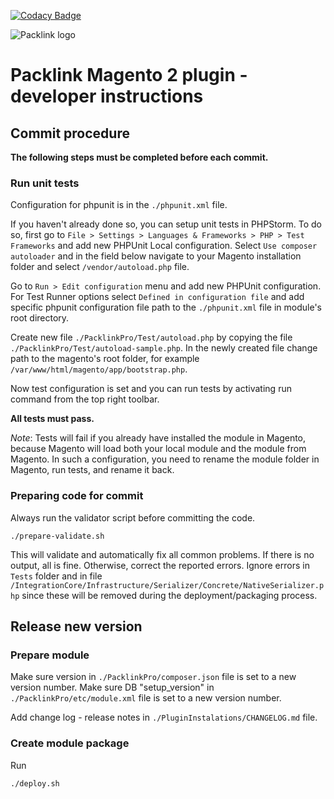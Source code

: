 [![Codacy Badge](https://app.codacy.com/project/badge/Grade/0bafe9b01abc40cda98e6564b6816246)](https://www.codacy.com/gh/packlink-dev/magento2_module?utm_source=github.com&amp;utm_medium=referral&amp;utm_content=packlink-dev/magento2_module&amp;utm_campaign=Badge_Grade)

![Packlink logo](https://pro.packlink.es/public-assets/common/images/icons/packlink.svg)

# Packlink Magento 2 plugin - developer instructions

## Commit procedure
**The following steps must be completed before each commit.**

### Run unit tests
Configuration for phpunit is in the `./phpunit.xml` file.

If you haven't already done so, you can setup unit tests in PHPStorm.
To do so, first go to `File > Settings > Languages & Frameworks > PHP > Test Frameworks` and 
add new PHPUnit Local configuration. Select `Use composer autoloader` and in the field below navigate to your Magento 
installation folder and select `/vendor/autoload.php` file.

Go to `Run > Edit configuration` menu and add new PHPUnit configuration. 
For Test Runner options select `Defined in configuration file` and add specific phpunit configuration 
file path to the `./phpunit.xml` file in module's root directory.

Create new file `./PacklinkPro/Test/autoload.php` by copying the file
`./PacklinkPro/Test/autoload-sample.php`. In the newly created file change path to the magento's root folder,
for example `/var/www/html/magento/app/bootstrap.php`.

Now test configuration is set and you can run tests by activating run command from the 
top right toolbar. 

**All tests must pass.**

*Note*: Tests will fail if you already have installed the module in Magento, because Magento will load both your local 
module and the module from Magento. In such a configuration, you need to rename the module folder in Magento,
run tests, and rename it back.

### Preparing code for commit
Always run the validator script before committing the code.

```
./prepare-validate.sh

```
This will validate and automatically fix all common problems. 
If there is no output, all is fine. Otherwise, correct the reported errors. 
Ignore errors in `Tests` folder and in file `/IntegrationCore/Infrastructure/Serializer/Concrete/NativeSerializer.php` 
since these will be removed during the deployment/packaging process.

## Release new version

### Prepare module
Make sure version in `./PacklinkPro/composer.json` file is set to a new version number.
Make sure DB "setup_version" in `./PacklinkPro/etc/module.xml` file is set to a new version number.

Add change log - release notes in `./PluginInstalations/CHANGELOG.md` file.

### Create module package
Run 
```
./deploy.sh
```

